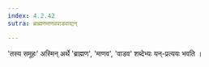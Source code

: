 ```yaml
---
index: 4.2.42
sutra: ब्राह्मणमाणववाडवाद्यन्

---
```

'तस्य समूहः' अस्मिन् अर्थे 'ब्राह्मण', 'माणव', 'वाडव' शब्देभ्यः यन्-प्रत्ययः भवति । 